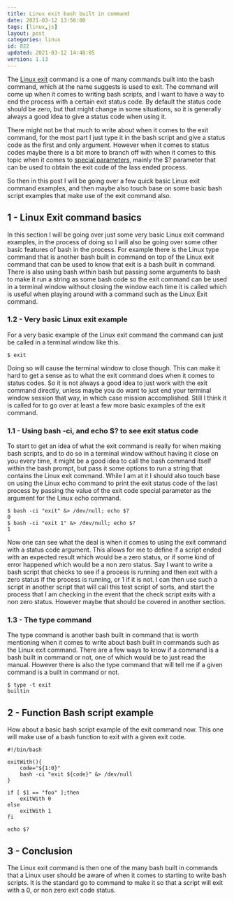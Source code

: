 ```yaml
---
title: Linux exit bash built in command
date: 2021-03-12 13:56:00
tags: [linux,js]
layout: post
categories: linux
id: 822
updated: 2021-03-12 14:48:05
version: 1.13
---
```


The [Linux exit](https://man7.org/linux/man-pages/man3/exit.3.html) command is a one of many commands built into the bash command, which at the name suggests is used to exit. The command will come up when it comes to writing bash scripts, and I want to have a way to end the process with a certain exit status code. By default the status code should be zero, but that might change in some situations, so it is generally always a good idea to give a status code when using it.

There might not be that much to write about when it comes to the exit command, for the most part I just type it in the bash script and give a status code as the first and only argument. However when it comes to status codes maybe there is a bit more to branch off with when it comes to this topic when it comes to [special parameters](/2020/12/08/linux-bash-script-parameters-special), mainly the \$\? parameter that can be used to obtain the exit code of the lass ended process.

So then in this post I will be going over a few quick basic Linux exit command examples, and then maybe also touch base on some basic bash script examples that make use of the exit command also.

<!-- more -->

## 1 - Linux Exit command basics

In this section I will be going over just some very basic Linux exit command examples, in the process of doing so I will also be going over some other basic features of bash in the process. For example there is the Linux type command that is another bash built in command on top of the Linux exit command that can be used to know that exit is a bash built in command. There is also using bash within bash but passing some arguments to bash to make it run a string as some bash code so the exit command can be used in a terminal window without closing the window each time it is called which is useful when playing around with a command such as the Linux Exit command.

### 1.2 - Very basic Linux exit example

For a very basic example of the Linux exit command the command can just be called in a terminal window like this.

```
$ exit
```

Doing so will cause the terminal window to close though. This can make it hard to get a sense as to what the exit command does when it comes to status codes. So it is not always a good idea to just work with the exit command directly, unless maybe you do want to just end your terminal window session that way, in which case mission accomplished. Still I think it is called for to go over at least a few more basic examples of the exit command.

### 1.1 - Using bash -ci, and echo $? to see exit status code

To start to get an idea of what the exit command is really for when making bash scripts, and to do so in a terminal window without having it close on you every time, it might be a good idea to call the bash command itself within the bash prompt, but pass it some options to run a string that contains the Linux exit command. While I am at it I should also touch base on using the Linux echo command to print the exit status code of the last process by passing the value of the exit code special parameter as the argument for the Linux echo command.

```
$ bash -ci "exit" &> /dev/null; echo $?
0
$ bash -ci "exit 1" &> /dev/null; echo $?
1
```

Now one can see what the deal is when it comes to using the exit command with a status code argument. This allows for me to define if a script ended with an expected result which would be a zero status, or if some kind of error happened which would be a non zero status. Say I want to write a bash script that checks to see if a process is running and then exit with a zero status if the process is running, or 1 if it is not. I can then use such a script in another script that will call this test script of sorts, and start the process that I am checking in the event that the check script exits with a non zero status. However maybe that should be covered in another section.

### 1.3 - The type command

The type command is another bash built in command that is worth mentioning when it comes to write about bash built in commands such as the Linux exit command. There are a few ways to know if a command is a bash built in command or not, one of which would be to just read the manual. However there is also the type command that will tell me if a given command is a built in command or not.

```
$ type -t exit
builtin
```

## 2 - Function Bash script example

How about a basic bash script example of the exit command now. This one will make use of a bash function to exit with a given exit code.

```
#!/bin/bash
 
exitWith(){
    code="${1:0}"
    bash -ci "exit ${code}" &> /dev/null
}
 
if [ $1 == "foo" ];then
    exitWith 0
else
    exitWith 1
fi
 
echo $?
```

## 3 - Conclusion

The Linux exit command is then one of the many bash built in commands that a Linux user should be aware of when it comes to starting to write bash scripts. It is the standard go to command to make it so that a script will exit with a 0, or non zero exit code status.
